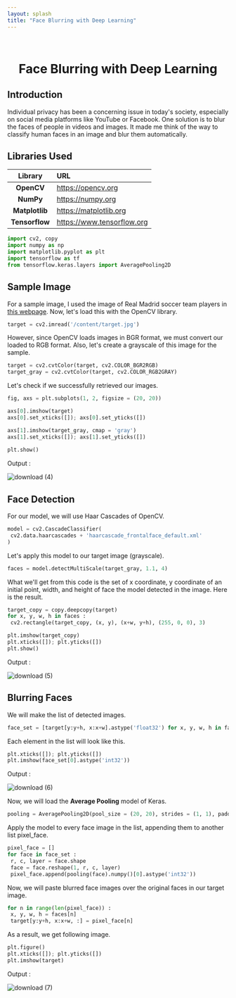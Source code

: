 ```yaml
---
layout: splash
title: "Face Blurring with Deep Learning"
---
```


<br>

<center><h1>Face Blurring with Deep Learning</h1></center>

## Introduction

Individual privacy has been a concerning issue in today's society, especially on social media platforms like YouTube or Facebook. One solution is to blur the faces of people in videos and images. It made me think of the way to classify human faces in an image and blur them automatically.

## Libraries Used

|    Library     | URL                        |
|:--------------:|:-------------------------- |
|   **OpenCV**   | https://opencv.org         |
|   **NumPy**    | https://numpy.org          |
| **Matplotlib** | https://matplotlib.org     |
| **Tensorflow** | https://www.tensorflow.org |

``` python
import cv2, copy
import numpy as np
import matplotlib.pyplot as plt
import tensorflow as tf
from tensorflow.keras.layers import AveragePooling2D
```

## Sample Image

For a sample image, I used the image of Real Madrid soccer team players in [this webpage](https://www.managingmadrid.com/2021/9/24/22690975/managing-madrid-podcast-how-real-is-this-real-madrid-plus-legacies-of-benzema-and-courtois). Now, let's load this with the OpenCV library.

```python
target = cv2.imread('/content/target.jpg')
```

However, since OpenCV loads images in BGR format, we must convert our loaded to RGB format. Also, let's create a grayscale of this image for the sample.

```python
target = cv2.cvtColor(target, cv2.COLOR_BGR2RGB)
target_gray = cv2.cvtColor(target, cv2.COLOR_RGB2GRAY)
```

Let's check if we successfully retrieved our images.

```python
fig, axs = plt.subplots(1, 2, figsize = (20, 20))

axs[0].imshow(target)
axs[0].set_xticks([]); axs[0].set_yticks([])

axs[1].imshow(target_gray, cmap = 'gray')
axs[1].set_xticks([]); axs[1].set_yticks([])
 
plt.show()
```

Output :

![download (4)](https://user-images.githubusercontent.com/91777895/137302682-b4f39354-97ea-468f-99dc-1359c0f82c35.png)

## Face Detection

For our model, we will use Haar Cascades of OpenCV.

```python
model = cv2.CascadeClassifier(
 cv2.data.haarcascades + 'haarcascade_frontalface_default.xml'
)
```

Let's apply this model to our target image (grayscale).

```python
faces = model.detectMultiScale(target_gray, 1.1, 4)
```

What we'll get from this code is the set of x coordinate, y coordinate of an initial point, width, and height of face the model detected in the image. Here is the result.

```python
target_copy = copy.deepcopy(target)
for x, y, w, h in faces :
 cv2.rectangle(target_copy, (x, y), (x+w, y+h), (255, 0, 0), 3)

plt.imshow(target_copy)
plt.xticks([]); plt.yticks([])
plt.show()
```

Output :

![download (5)](https://user-images.githubusercontent.com/91777895/137302707-299ced36-67ba-42e3-8f2b-eac8919859cc.png)

## Blurring Faces

We will make the list of detected images.

```python
face_set = [target[y:y+h, x:x+w].astype('float32') for x, y, w, h in faces]
```

Each element in the list will look like this.

```python
plt.xticks([]); plt.yticks([])
plt.imshow(face_set[0].astype('int32'))
```

Output :

![download (6)](https://user-images.githubusercontent.com/91777895/137302728-49ed980e-4ccf-45d2-8504-2439aa321032.png)

Now, we will load the **Average Pooling** model of Keras.

```python
pooling = AveragePooling2D(pool_size = (20, 20), strides = (1, 1), padding = 'same')
```

Apply the model to every face image in the list, appending them to another list pixel_face.

```python
pixel_face = []
for face in face_set :
 r, c, layer = face.shape
 face = face.reshape(1, r, c, layer)
 pixel_face.append(pooling(face).numpy()[0].astype('int32'))
```

Now, we will paste blurred face images over the original faces in our target image.

```python
for n in range(len(pixel_face)) :
 x, y, w, h = faces[n]
 target[y:y+h, x:x+w, :] = pixel_face[n]
```

As a result, we get following image.

```python
plt.figure()
plt.xticks([]); plt.yticks([])
plt.imshow(target)
```

Output :

![download (7)](https://user-images.githubusercontent.com/91777895/137302611-f703b9fc-f249-4ca4-9bd8-b308b8693e7f.png)
